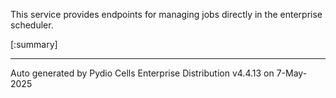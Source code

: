 






This service provides endpoints for managing jobs directly in the enterprise scheduler.

[:summary]

---
Auto generated by Pydio Cells Enterprise Distribution v4.4.13 on 7-May-2025
